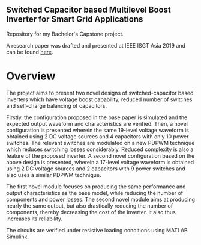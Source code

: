 ## Switched Capacitor based Multilevel Boost Inverter for Smart Grid Applications
Repository for my Bachelor's Capstone project.

A research paper was drafted and presented at IEEE ISGT Asia 2019 and can be found [here](https://ieeexplore.ieee.org/document/8881197).

# Overview

The project aims to present two novel designs of switched-capacitor based inverters which have voltage boost capability, reduced number of switches and self-charge balancing of capacitors. 

Firstly. the configuration proposed in the base paper is simulated and the expected output waveform and characteristics are verified.
Then, a novel configuration is presented wherein the same 19-level voltage waveform is obtained using 2 DC voltage sources and 4 capacitors with only 10 power switches. The relevant switches are modulated on a new PDPWM technique which reduces switching losses
considerably. Reduced complexity is also a feature of the proposed inverter. A second novel configuration based on the above design is presented, wherein a 17-level voltage waveform is obtained using 2 DC voltage sources and 2 capacitors with 9 power switches and also uses a similar PDPWM technique.

The first novel module focuses on producing the same performance and output characteristics as the base model, while reducing the number of components and power losses. The second novel module aims at producing nearly the same output, but also drastically reducing the number of components, thereby decreasing the cost of the inverter. It also thus increases its reliability. 

The circuits are verified under resistive loading conditions using MATLAB Simulink.